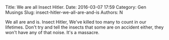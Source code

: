 Title: We are all Insect Hitler.
Date: 2016-03-07 17:59
Category: Gen Musings
Slug: insect-hitler-we-all-are-and-is
Authors: N

We all are and is.
Insect Hitler,
We've killed too many to count in our lifetimes.
Don't try and tell the insects that some are on accident either,
they won't have any of that noise. It's a massacre.
